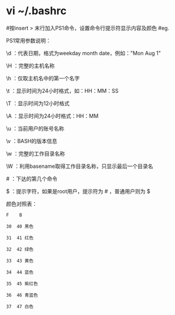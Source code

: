 # vi ~/.bashrc
#按insert > 末行加入PS1命令，设置命令行提示符显示内容及颜色
#eg.


PS1常用参数说明：

  \d ：代表日期，格式为weekday month date，例如："Mon Aug 1"

  \H ：完整的主机名称

  \h ：仅取主机名中的第一个名字

  \t ：显示时间为24小时格式，如：HH：MM：SS

  \T ：显示时间为12小时格式

  \A ：显示时间为24小时格式：HH：MM

  \u ：当前用户的账号名称

  \v ：BASH的版本信息

  \w ：完整的工作目录名称

  \W ：利用basename取得工作目录名称，只显示最后一个目录名

  \# ：下达的第几个命令

  \$ ：提示字符，如果是root用户，提示符为 # ，普通用户则为 $

颜色对照表：

    F    B

    30  40 黑色

    31  41 红色

    32  42 绿色

    33  43 黄色

    34  44 蓝色

    35  45 紫红色

    36  46 青蓝色

    37  47 白色
